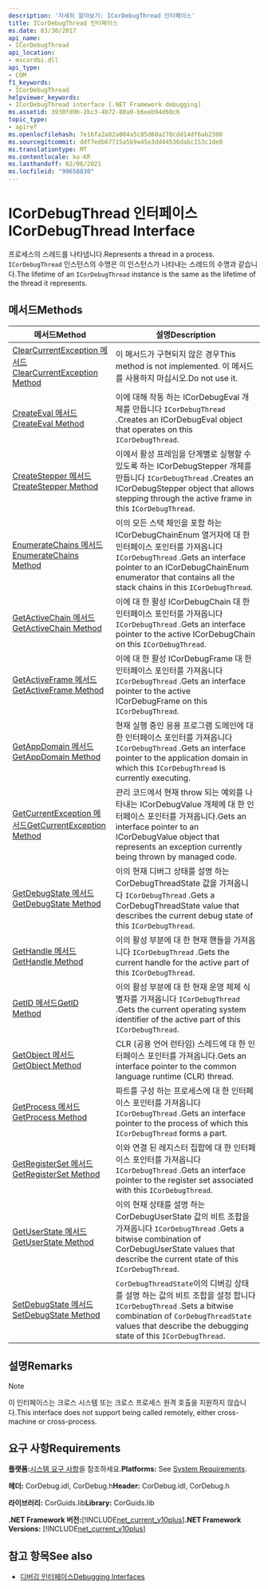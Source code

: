 ```yaml
---
description: '자세히 알아보기: ICorDebugThread 인터페이스'
title: ICorDebugThread 인터페이스
ms.date: 03/30/2017
api_name:
- ICorDebugThread
api_location:
- mscordbi.dll
api_type:
- COM
f1_keywords:
- ICorDebugThread
helpviewer_keywords:
- ICorDebugThread interface [.NET Framework debugging]
ms.assetid: 3930fd9b-2bc3-4b72-80a0-b6eeb94d60c6
topic_type:
- apiref
ms.openlocfilehash: 7e16fa2a82a004a5c85d60a278cdd14df6ab2300
ms.sourcegitcommit: ddf7edb67715a5b9a45e3dd44536dabc153c1de0
ms.translationtype: MT
ms.contentlocale: ko-KR
ms.lasthandoff: 02/06/2021
ms.locfileid: "99658830"
---
```

# <a name="icordebugthread-interface"></a><span data-ttu-id="0c92f-103">ICorDebugThread 인터페이스</span><span class="sxs-lookup"><span data-stu-id="0c92f-103">ICorDebugThread Interface</span></span>

<span data-ttu-id="0c92f-104">프로세스의 스레드를 나타냅니다.</span><span class="sxs-lookup"><span data-stu-id="0c92f-104">Represents a thread in a process.</span></span> <span data-ttu-id="0c92f-105">`ICorDebugThread` 인스턴스의 수명은 이 인스턴스가 나타내는 스레드의 수명과 같습니다.</span><span class="sxs-lookup"><span data-stu-id="0c92f-105">The lifetime of an `ICorDebugThread` instance is the same as the lifetime of the thread it represents.</span></span>  
  
## <a name="methods"></a><span data-ttu-id="0c92f-106">메서드</span><span class="sxs-lookup"><span data-stu-id="0c92f-106">Methods</span></span>  
  
|<span data-ttu-id="0c92f-107">메서드</span><span class="sxs-lookup"><span data-stu-id="0c92f-107">Method</span></span>|<span data-ttu-id="0c92f-108">설명</span><span class="sxs-lookup"><span data-stu-id="0c92f-108">Description</span></span>|  
|------------|-----------------|  
|[<span data-ttu-id="0c92f-109">ClearCurrentException 메서드</span><span class="sxs-lookup"><span data-stu-id="0c92f-109">ClearCurrentException Method</span></span>](icordebugthread-clearcurrentexception-method.md)|<span data-ttu-id="0c92f-110">이 메서드가 구현되지 않은 경우</span><span class="sxs-lookup"><span data-stu-id="0c92f-110">This method is not implemented.</span></span> <span data-ttu-id="0c92f-111">이 메서드를 사용하지 마십시오.</span><span class="sxs-lookup"><span data-stu-id="0c92f-111">Do not use it.</span></span>|  
|[<span data-ttu-id="0c92f-112">CreateEval 메서드</span><span class="sxs-lookup"><span data-stu-id="0c92f-112">CreateEval Method</span></span>](icordebugthread-createeval-method.md)|<span data-ttu-id="0c92f-113">이에 대해 작동 하는 ICorDebugEval 개체를 만듭니다 `ICorDebugThread` .</span><span class="sxs-lookup"><span data-stu-id="0c92f-113">Creates an ICorDebugEval object that operates on this `ICorDebugThread`.</span></span>|  
|[<span data-ttu-id="0c92f-114">CreateStepper 메서드</span><span class="sxs-lookup"><span data-stu-id="0c92f-114">CreateStepper Method</span></span>](icordebugthread-createstepper-method.md)|<span data-ttu-id="0c92f-115">이에서 활성 프레임을 단계별로 실행할 수 있도록 하는 ICorDebugStepper 개체를 만듭니다 `ICorDebugThread` .</span><span class="sxs-lookup"><span data-stu-id="0c92f-115">Creates an ICorDebugStepper object that allows stepping through the active frame in this `ICorDebugThread`.</span></span>|  
|[<span data-ttu-id="0c92f-116">EnumerateChains 메서드</span><span class="sxs-lookup"><span data-stu-id="0c92f-116">EnumerateChains Method</span></span>](icordebugthread-enumeratechains-method.md)|<span data-ttu-id="0c92f-117">이의 모든 스택 체인을 포함 하는 ICorDebugChainEnum 열거자에 대 한 인터페이스 포인터를 가져옵니다 `ICorDebugThread` .</span><span class="sxs-lookup"><span data-stu-id="0c92f-117">Gets an interface pointer to an ICorDebugChainEnum enumerator that contains all the stack chains in this `ICorDebugThread`.</span></span>|  
|[<span data-ttu-id="0c92f-118">GetActiveChain 메서드</span><span class="sxs-lookup"><span data-stu-id="0c92f-118">GetActiveChain Method</span></span>](icordebugthread-getactivechain-method.md)|<span data-ttu-id="0c92f-119">이에 대 한 활성 ICorDebugChain 대 한 인터페이스 포인터를 가져옵니다 `ICorDebugThread` .</span><span class="sxs-lookup"><span data-stu-id="0c92f-119">Gets an interface pointer to the active ICorDebugChain on this `ICorDebugThread`.</span></span>|  
|[<span data-ttu-id="0c92f-120">GetActiveFrame 메서드</span><span class="sxs-lookup"><span data-stu-id="0c92f-120">GetActiveFrame Method</span></span>](icordebugthread-getactiveframe-method.md)|<span data-ttu-id="0c92f-121">이에 대 한 활성 ICorDebugFrame 대 한 인터페이스 포인터를 가져옵니다 `ICorDebugThread` .</span><span class="sxs-lookup"><span data-stu-id="0c92f-121">Gets an interface pointer to the active ICorDebugFrame on this `ICorDebugThread`.</span></span>|  
|[<span data-ttu-id="0c92f-122">GetAppDomain 메서드</span><span class="sxs-lookup"><span data-stu-id="0c92f-122">GetAppDomain Method</span></span>](icordebugthread-getappdomain-method.md)|<span data-ttu-id="0c92f-123">현재 실행 중인 응용 프로그램 도메인에 대 한 인터페이스 포인터를 가져옵니다 `ICorDebugThread` .</span><span class="sxs-lookup"><span data-stu-id="0c92f-123">Gets an interface pointer to the application domain in which this `ICorDebugThread` is currently executing.</span></span>|  
|[<span data-ttu-id="0c92f-124">GetCurrentException 메서드</span><span class="sxs-lookup"><span data-stu-id="0c92f-124">GetCurrentException Method</span></span>](icordebugthread-getcurrentexception-method.md)|<span data-ttu-id="0c92f-125">관리 코드에서 현재 throw 되는 예외를 나타내는 ICorDebugValue 개체에 대 한 인터페이스 포인터를 가져옵니다.</span><span class="sxs-lookup"><span data-stu-id="0c92f-125">Gets an interface pointer to an ICorDebugValue object that represents an exception currently being thrown by managed code.</span></span>|  
|[<span data-ttu-id="0c92f-126">GetDebugState 메서드</span><span class="sxs-lookup"><span data-stu-id="0c92f-126">GetDebugState Method</span></span>](icordebugthread-getdebugstate-method.md)|<span data-ttu-id="0c92f-127">이의 현재 디버그 상태를 설명 하는 CorDebugThreadState 값을 가져옵니다 `ICorDebugThread` .</span><span class="sxs-lookup"><span data-stu-id="0c92f-127">Gets a CorDebugThreadState value that describes the current debug state of this `ICorDebugThread`.</span></span>|  
|[<span data-ttu-id="0c92f-128">GetHandle 메서드</span><span class="sxs-lookup"><span data-stu-id="0c92f-128">GetHandle Method</span></span>](icordebugthread-gethandle-method.md)|<span data-ttu-id="0c92f-129">이의 활성 부분에 대 한 현재 핸들을 가져옵니다 `ICorDebugThread` .</span><span class="sxs-lookup"><span data-stu-id="0c92f-129">Gets the current handle for the active part of this `ICorDebugThread`.</span></span>|  
|[<span data-ttu-id="0c92f-130">GetID 메서드</span><span class="sxs-lookup"><span data-stu-id="0c92f-130">GetID Method</span></span>](icordebugthread-getid-method.md)|<span data-ttu-id="0c92f-131">이의 활성 부분에 대 한 현재 운영 체제 식별자를 가져옵니다 `ICorDebugThread` .</span><span class="sxs-lookup"><span data-stu-id="0c92f-131">Gets the current operating system identifier of the active part of this `ICorDebugThread`.</span></span>|  
|[<span data-ttu-id="0c92f-132">GetObject 메서드</span><span class="sxs-lookup"><span data-stu-id="0c92f-132">GetObject Method</span></span>](icordebugthread-getobject-method.md)|<span data-ttu-id="0c92f-133">CLR (공용 언어 런타임) 스레드에 대 한 인터페이스 포인터를 가져옵니다.</span><span class="sxs-lookup"><span data-stu-id="0c92f-133">Gets an interface pointer to the common language runtime (CLR) thread.</span></span>|  
|[<span data-ttu-id="0c92f-134">GetProcess 메서드</span><span class="sxs-lookup"><span data-stu-id="0c92f-134">GetProcess Method</span></span>](icordebugthread-getprocess-method.md)|<span data-ttu-id="0c92f-135">파트를 구성 하는 프로세스에 대 한 인터페이스 포인터를 가져옵니다 `ICorDebugThread` .</span><span class="sxs-lookup"><span data-stu-id="0c92f-135">Gets an interface pointer to the process of which this `ICorDebugThread` forms a part.</span></span>|  
|[<span data-ttu-id="0c92f-136">GetRegisterSet 메서드</span><span class="sxs-lookup"><span data-stu-id="0c92f-136">GetRegisterSet Method</span></span>](icordebugthread-getregisterset-method.md)|<span data-ttu-id="0c92f-137">이와 연결 된 레지스터 집합에 대 한 인터페이스 포인터를 가져옵니다 `ICorDebugThread` .</span><span class="sxs-lookup"><span data-stu-id="0c92f-137">Gets an interface pointer to the register set associated with this `ICorDebugThread`.</span></span>|  
|[<span data-ttu-id="0c92f-138">GetUserState 메서드</span><span class="sxs-lookup"><span data-stu-id="0c92f-138">GetUserState Method</span></span>](icordebugthread-getuserstate-method.md)|<span data-ttu-id="0c92f-139">이의 현재 상태를 설명 하는 CorDebugUserState 값의 비트 조합을 가져옵니다 `ICorDebugThread` .</span><span class="sxs-lookup"><span data-stu-id="0c92f-139">Gets a bitwise combination of CorDebugUserState values that describe the current state of this `ICorDebugThread`.</span></span>|  
|[<span data-ttu-id="0c92f-140">SetDebugState 메서드</span><span class="sxs-lookup"><span data-stu-id="0c92f-140">SetDebugState Method</span></span>](icordebugthread-setdebugstate-method.md)|<span data-ttu-id="0c92f-141">`CorDebugThreadState`이의 디버깅 상태를 설명 하는 값의 비트 조합을 설정 합니다 `ICorDebugThread` .</span><span class="sxs-lookup"><span data-stu-id="0c92f-141">Sets a bitwise combination of `CorDebugThreadState` values that describe the debugging state of this `ICorDebugThread`.</span></span>|  
  
## <a name="remarks"></a><span data-ttu-id="0c92f-142">설명</span><span class="sxs-lookup"><span data-stu-id="0c92f-142">Remarks</span></span>  
  
> [!NOTE]
> <span data-ttu-id="0c92f-143">이 인터페이스는 크로스 시스템 또는 크로스 프로세스 원격 호출을 지원하지 않습니다.</span><span class="sxs-lookup"><span data-stu-id="0c92f-143">This interface does not support being called remotely, either cross-machine or cross-process.</span></span>  
  
## <a name="requirements"></a><span data-ttu-id="0c92f-144">요구 사항</span><span class="sxs-lookup"><span data-stu-id="0c92f-144">Requirements</span></span>  

 <span data-ttu-id="0c92f-145">**플랫폼:**[시스템 요구 사항](../../get-started/system-requirements.md)을 참조하세요.</span><span class="sxs-lookup"><span data-stu-id="0c92f-145">**Platforms:** See [System Requirements](../../get-started/system-requirements.md).</span></span>  
  
 <span data-ttu-id="0c92f-146">**헤더:** CorDebug.idl, CorDebug.h</span><span class="sxs-lookup"><span data-stu-id="0c92f-146">**Header:** CorDebug.idl, CorDebug.h</span></span>  
  
 <span data-ttu-id="0c92f-147">**라이브러리:** CorGuids.lib</span><span class="sxs-lookup"><span data-stu-id="0c92f-147">**Library:** CorGuids.lib</span></span>  
  
 <span data-ttu-id="0c92f-148">**.NET Framework 버전:**[!INCLUDE[net_current_v10plus](../../../../includes/net-current-v10plus-md.md)]</span><span class="sxs-lookup"><span data-stu-id="0c92f-148">**.NET Framework Versions:** [!INCLUDE[net_current_v10plus](../../../../includes/net-current-v10plus-md.md)]</span></span>  
  
## <a name="see-also"></a><span data-ttu-id="0c92f-149">참고 항목</span><span class="sxs-lookup"><span data-stu-id="0c92f-149">See also</span></span>

- [<span data-ttu-id="0c92f-150">디버깅 인터페이스</span><span class="sxs-lookup"><span data-stu-id="0c92f-150">Debugging Interfaces</span></span>](debugging-interfaces.md)
